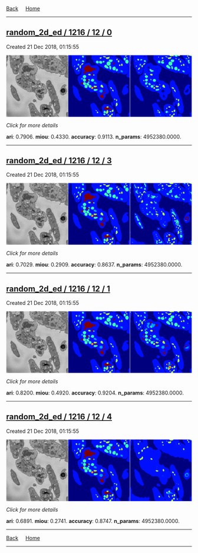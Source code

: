 
[Back](..)&nbsp;&nbsp;&nbsp;&nbsp;&nbsp;[Home](https://leapmanlab.github.io/snapshots)

---

<div class="summary"><a href="0"><h2>random_2d_ed / 1216 / 12 / 0</h2></a><p>Created 21 Dec 2018, 01:15:55
</p><a href="0"><img src="0/media/summary.png" align="center"></a><p>
<i>Click for more details</i>
</p></div>

**ari**: 0.7906. **miou**: 0.4330. **accuracy**: 0.9113. **n_params**: 4952380.0000. 

---

<div class="summary"><a href="3"><h2>random_2d_ed / 1216 / 12 / 3</h2></a><p>Created 21 Dec 2018, 01:15:55
</p><a href="3"><img src="3/media/summary.png" align="center"></a><p>
<i>Click for more details</i>
</p></div>

**ari**: 0.7029. **miou**: 0.2909. **accuracy**: 0.8637. **n_params**: 4952380.0000. 

---

<div class="summary"><a href="1"><h2>random_2d_ed / 1216 / 12 / 1</h2></a><p>Created 21 Dec 2018, 01:15:55
</p><a href="1"><img src="1/media/summary.png" align="center"></a><p>
<i>Click for more details</i>
</p></div>

**ari**: 0.8200. **miou**: 0.4920. **accuracy**: 0.9204. **n_params**: 4952380.0000. 

---

<div class="summary"><a href="4"><h2>random_2d_ed / 1216 / 12 / 4</h2></a><p>Created 21 Dec 2018, 01:15:55
</p><a href="4"><img src="4/media/summary.png" align="center"></a><p>
<i>Click for more details</i>
</p></div>

**ari**: 0.6891. **miou**: 0.2741. **accuracy**: 0.8747. **n_params**: 4952380.0000. 

---

[Back](..)&nbsp;&nbsp;&nbsp;&nbsp;&nbsp;[Home](https://leapmanlab.github.io/snapshots)

---